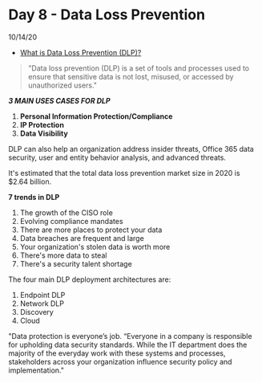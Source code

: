 # Day 8 - Data Loss Prevention
10/14/20

* [What is Data Loss Prevention (DLP)?](https://digitalguardian.com/blog/what-data-loss-prevention-dlp-definition-data-loss-prevention)

> "Data loss prevention (DLP) is a set of tools and processes used to ensure that sensitive data is not lost, misused, or accessed by unauthorized users."

***3 MAIN USES CASES FOR DLP***

1. **Personal Information Protection/Compliance**
2. **IP Protection**
3. **Data Visibility**

DLP can also help an organization address insider threats, Office 365 data security, user and entity behavior analysis, and advanced threats.

It's estimated that the total data loss prevention market size in 2020 is $2.64 billion. 

**7 trends in DLP**
1. The growth of the CISO role
2. Evolving compliance mandates
3. There are more places to protect your data
4. Data breaches are frequent and large
5. Your organization's stolen data is worth more
6. There's more data to steal
7. There's a security talent shortage

The four main DLP deployment architectures are: 
1. Endpoint DLP
2. Network DLP
3. Discovery
4. Cloud

"Data protection is everyone’s job. “Everyone in a company is responsible for upholding data security standards. While the IT department does the majority of the everyday work with these systems and processes, stakeholders across your organization influence security policy and implementation."


